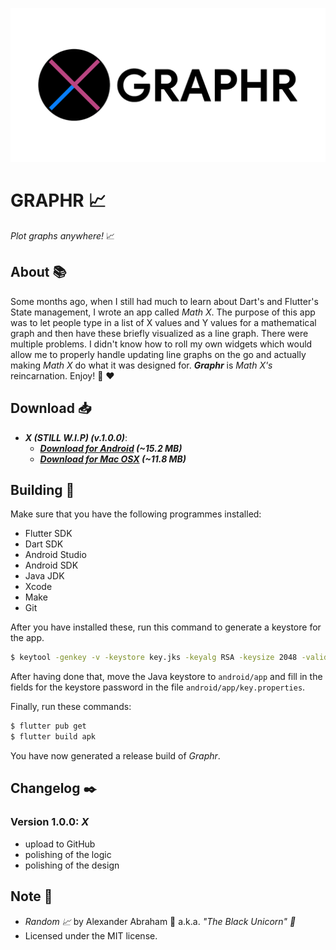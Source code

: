 <p align="center">
 <img src="https://github.com/iamtheblackunicorn/Graphr/raw/main/assets/images/banner.png"/>
</p>

# GRAPHR :chart_with_upwards_trend:

*Plot graphs anywhere!* :chart_with_upwards_trend:

## About :books:

Some months ago, when I still had much to learn about Dart's and Flutter's State management, I wrote an app called *Math X*.
The purpose of this app was to let people type in a list of X values and Y values for a mathematical graph and then have these briefly visualized as a line graph. There were multiple problems. I didn't know how to roll my own widgets which would allow me to properly handle updating line graphs on the go and actually making *Math X* do what it was designed for. ***Graphr*** is *Math X's* reincarnation. Enjoy! :unicorn: :heart:

## Download :inbox_tray:

- ***X (STILL W.I.P) (v.1.0.0)***:
  - ***[Download for Android](https://github.com/iamtheblackunicorn/Graphr/releases/download/v.1.0.0/Graphr-v1.0.0-X-Release.apk) (~15.2 MB)***
  - ***[Download for Mac OSX](https://github.com/iamtheblackunicorn/Graphr/releases/download/v.1.0.0/Graphr-v1.0.0-X-Release.app.zip) (~11.8 MB)***

## Building :hammer:

Make sure that you have the following programmes installed:

- Flutter SDK
- Dart SDK
- Android Studio
- Android SDK
- Java JDK
- Xcode
- Make
- Git

After you have installed these, run this command to generate a keystore for the app.

```bash
$ keytool -genkey -v -keystore key.jks -keyalg RSA -keysize 2048 -validity 10000 -alias key
```

After having done that, move the Java keystore to `android/app` and fill in the fields for the keystore password in the file `android/app/key.properties`.

Finally, run these commands:

```bash
$ flutter pub get
$ flutter build apk
```

You have now generated a release build of *Graphr*.

## Changelog :black_nib:

### Version 1.0.0: ***X***

- upload to GitHub
- polishing of the logic
- polishing of the design

## Note :scroll:

- *Random :chart_with_upwards_trend:* by Alexander Abraham :black_heart: a.k.a. *"The Black Unicorn" :unicorn:*
- Licensed under the MIT license.
